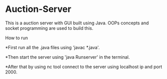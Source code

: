 # Auction-Server
This is a auction server with GUI built using Java. OOPs concepts and socket programming are used to build this.

How to run

 *First run all the .java files using 'javac *.java'.
 
 *Then start the server using 'java Runserver' in the terminal.
 
 *After that by using nc tool connect to the server using localhost ip and port 2000.

